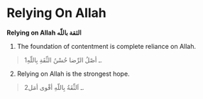 Relying On Allah
================

**Relying on Allah الثقة باللّه**

1. The foundation of contentment is complete reliance on Allah.

> 1ـ أصْلُ الرِّضا حُسْنُ الثِّقَةِ بِاللّهِ.

2. Relying on Allah is the strongest hope.

> 2ـ اَلثِّقَةُ بِاللّهِ أقْوى أمَل.


